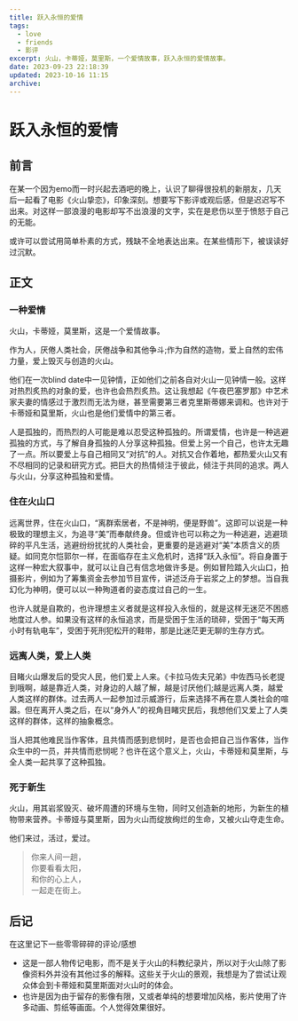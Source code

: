 ```yaml
---
title: 跃入永恒的爱情
tags:
  - love
  - friends
  - 影评
excerpt: 火山，卡蒂娅，莫里斯，一个爱情故事，跃入永恒的爱情故事。
date: 2023-09-23 22:18:39
updated: 2023-10-16 11:15
archive:
---
```


# 跃入永恒的爱情

## 前言

在某一个因为emo而一时兴起去酒吧的晚上，认识了聊得很投机的新朋友，几天后一起看了电影《火山挚恋》，印象深刻。想要写下影评或观后感，但是迟迟写不出来。对这样一部浪漫的电影却写不出浪漫的文字，实在是悲伤以至于愤怒于自己的无能。

或许可以尝试用简单朴素的方式，残缺不全地表达出来。在某些情形下，被误读好过沉默。

## 正文

### 一种爱情

火山，卡蒂娅，莫里斯，这是一个爱情故事。

作为人，厌倦人类社会，厌倦战争和其他争斗;作为自然的造物，爱上自然的宏伟力量，爱上毁灭与创造的火山。

他们在一次blind date中一见钟情，正如他们之前各自对火山一见钟情一般。这样对热烈炙热的对象的爱，也许也会热烈炙热。这让我想起《午夜巴塞罗那》中艺术家夫妻的情感过于激烈而无法为继，甚至需要第三者克里斯蒂娜来调和。也许对于卡蒂娅和莫里斯，火山也是他们爱情中的第三者。

人是孤独的，而热烈的人可能是难以忍受这种孤独的。所谓爱情，也许是一种逃避孤独的方式，与了解自身孤独的人分享这种孤独。但爱上另一个自己，也许太无趣了一点。所以要爱上与自己相同又“对抗”的人。对抗又合作着地，都热爱火山又有不尽相同的记录和研究方式。把巨大的热情倾注于彼此，倾注于共同的追求。两人与火山，分享这种孤独和爱情。

### 住在火山口

远离世界，住在火山口，“离群索居者，不是神明，便是野兽”。这即可以说是一种极致的理想主义，为追寻“美”而奉献终身。但或许也可以称之为一种逃避，逃避琐碎的平凡生活，逃避纷纷扰扰的人类社会，更重要的是逃避对“美”本质含义的质疑。如同克尔恺郭尔一样，在面临存在主义危机时，选择“跃入永恒”。将自身置于这样一种宏大叙事中，就可以让自己有信念地做许多是。例如冒险踏入火山口，拍摄影片，例如为了筹集资金去参加节目宣传，讲述泛舟于岩浆之上的梦想。当自我幻化为神明，便可以以一种殉道者的姿态度过自己的一生。

也许人就是自欺的，也许理想主义者就是这样投入永恒的，就是这样无迷茫不困惑地度过人参。如果没有这样的永恒追求，而是受困于生活的琐碎，受困于“每天两小时有轨电车”，受困于死刑犯松开的鞋带，那是比迷茫更无聊的生存方式。

### 远离人类，爱上人类

目睹火山爆发后的受灾人民，他们爱上人来。《卡拉马佐夫兄弟》中佐西马长老提到哦啊，越是靠近人类，对身边的人越了解，越是讨厌他们;越是远离人类，越爱人类这样的群体。过去两人一起参加过示威游行，后来选择不再在意人类社会的喧嚣。但在离开人类之后，在以“身外人”的视角目睹灾民后，我想他们又爱上了人类这样的群体，这样的抽象概念。

当人把其他难民当作客体，且共情而感到悲悯时，是否也会把自己当作客体，当作众生中的一员，并共情而悲悯呢？也许在这个意义上，火山，卡蒂娅和莫里斯，与全人类一起共享了这种孤独。

### 死于新生

火山，用其岩浆毁灭、破坏周遭的环境与生物，同时又创造新的地形，为新生的植物带来营养。卡蒂娅与莫里斯，因为火山而绽放绚烂的生命，又被火山夺走生命。

他们来过，活过，爱过。

> 你来人间一趟，  
> 你要看看太阳，  
> 和你的心上人，  
> 一起走在街上。

## 后记

在这里记下一些零零碎碎的评论/感想

- 这是一部人物传记电影，而不是关于火山的科教纪录片，所以对于火山除了影像资料外并没有其他过多的解释。这些关于火山的景观，我想是为了尝试让观众体会到卡蒂娅和莫里斯面对火山时的体会。
- 也许是因为由于留存的影像有限，又或者单纯的想要增加风格，影片使用了许多动画、剪纸等画面。个人觉得效果很好。
